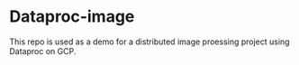 # Dataproc-image
This repo is used as a demo for a distributed image proessing project using Dataproc on GCP.
